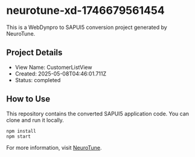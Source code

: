 # neurotune-xd-1746679561454
This is a WebDynpro to SAPUI5 conversion project generated by NeuroTune.

## Project Details
- View Name: CustomerListView
- Created: 2025-05-08T04:46:01.711Z
- Status: completed

## How to Use
This repository contains the converted SAPUI5 application code. You can clone and run it locally.

```
npm install
npm start
```

For more information, visit [NeuroTune](https://neurotune.com).
        